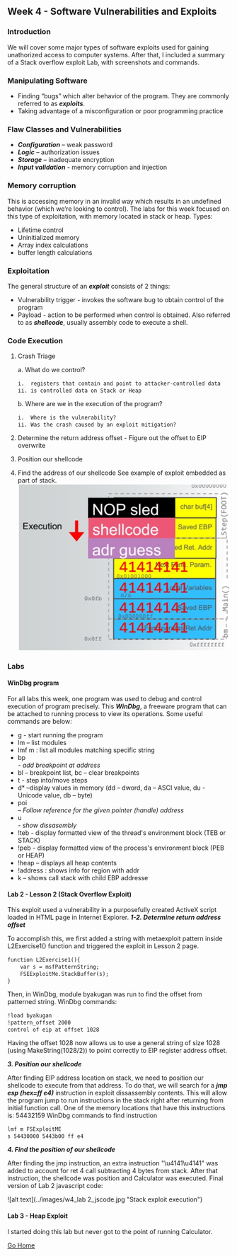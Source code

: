 ## Week 4 - Software Vulnerabilities and Exploits              
### Introduction
We will cover some major types of software exploits used for gaining unathorized access to computer systems. 
After that, I included a summary of a Stack overflow exploit Lab, with screenshots and commands.

### Manipulating Software 
*	Finding “bugs” which alter behavior of the program. They are commonly referred to as ***exploits***.
*	Taking advantage of a misconfiguration or poor programming practice

### Flaw Classes and Vulnerabilities
*	***Configuration*** – weak password
*	***Logic*** – authorization issues
*	***Storage*** – inadequate encryption
*	***Input validation*** - memory corruption and injection

### Memory corruption 
This is accessing memory in an invalid way which results in an undefined behavior (which we’re looking to control). 
The labs for this week focused on this type of exploitation, with memory located in stack or heap.
Types: 
*	Lifetime control 
*	Uninitialized memory
*	Array index calculations
*	buffer length calculations 

### Exploitation
The general structure of an ***exploit*** consists of 2 things:
* Vulnerability trigger - invokes the software bug to obtain control of the program
* Payload - action to be performed when control is obtained. Also referred to as ***shellcode***, usually assembly code to execute a shell.

### Code Execution
1.	Crash Triage

    a.	What do we control? 

        i.	registers that contain and point to attacker-controlled data
        ii.	is controlled data on Stack or Heap

    b.	Where are we in the execution of the program?

        i.	Where is the vulnerability? 
        ii.	Was the crash caused by an exploit mitigation?

2.	Determine the return address offset - Figure out the offset to EIP overwrite
3.	Position our shellcode
4.	Find the address of our shellcode
See example of exploit embedded as part of stack.
![alt text](../images/w4_stack_execution.jpg "Stack exploit execution")

### Labs
#### WinDbg program
For all labs this week, one program was used to debug and control execution of program precisely.
This  ***WinDbg***, a freeware program that can be attached to running process to view
its operations. Some useful commands are below:
*	g - start running the program
*	lm – list modules
*	lmf m <string>: list all modules matching specific string
*	bp <address> - add breakpoint at address
*	bl – breakpoint list, bc – clear breakpoints
*	t <number>  - step into/move <number> steps
*	d*  –display values in memory (dd – dword, da – ASCI value, du  - Unicode value, db – byte)
*	poi<address> – Follow reference for the given pointer (handle) address
*	u <address> - show dissasembly 
*	!teb - display formatted view of the thread's environment block (TEB or STACK)
*	!peb - display formatted view of the process's environment block (PEB or HEAP)
*	!heap – displays all heap contents
*	!address <addr>: shows info for region with addr
*	k – shows call stack with child EBP addresse

#### Lab 2 - Lesson 2 (Stack Overflow Exploit)
This exploit used a vulnerability in a purposefully created ActiveX script loaded in HTML page in Internet Explorer.
***1-2. Determine return address offset***

To accomplish this, we first added a string with metaexploit pattern inside L2Exercise1()
 function and triggered the exploit in Lesson 2 page. 
```
function L2Exercise1(){
    var s = msfPatternString;
    FSEExploitMe.StackBuffer(s);
}
```
Then, in WinDbg, module byakugan was run to find the offset from patterned string.
WinDbg commands:
```
!load byakugan
!pattern_offset 2000
control of eip at offset 1028
```
Having the offset 1028 now allows us to use a general string of size 1028 
(using MakeString(1028/2)) to point correctly to EIP register address offset.

***3. Position our shellcode***

After finding EIP address location on stack, we need to position our shellcode to execute 
from that address. To do that, we will search for a ***jmp esp (hex=ff e4)*** instruction in exploit
dissassembly contents. This will allow the program jump to run instructions in the stack right after 
returning from initial function call. One of the memory locations that have this instructions is: 54432159
WinDbg commands to find instruction
```
lmf m FSExploitME
s 54430000 5443b00 ff e4 
```

***4. Find the position of our shellcode***

After finding the jmp instruction, an extra instruction "\u4141\u4141" was added to account
for ret 4 call subtracting 4 bytes from stack. 
After that instruction, the shellcode was position and Calculator was executed.
Final version of Lab 2 javascript code:

![alt text](../images/w4_lab 2_jscode.jpg "Stack exploit execution")

#### Lab 3 - Heap Exploit
I started doing this lab but never got to the point of running Calculator.

[Go Home](../index.md) 

